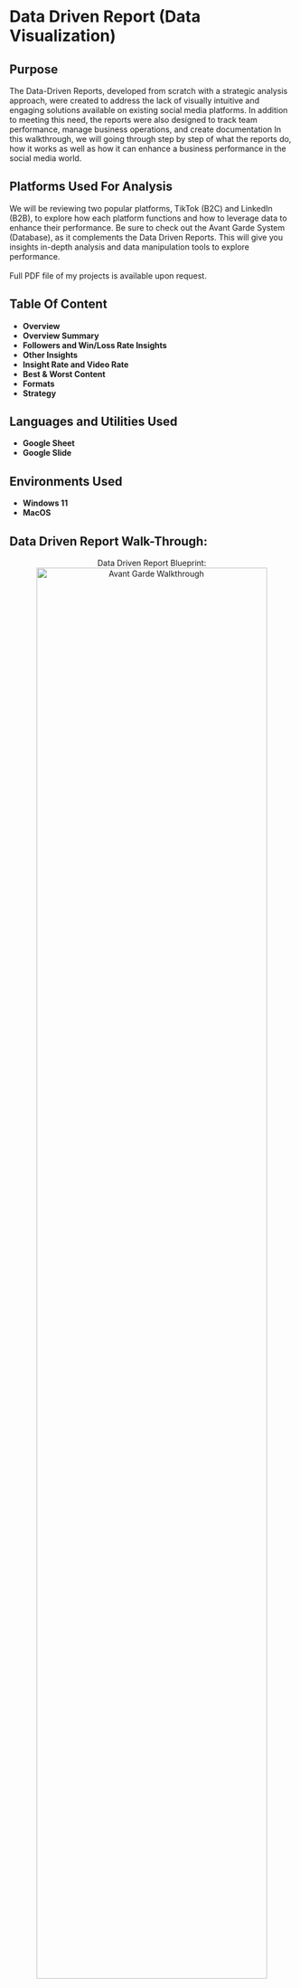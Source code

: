 <h1>Data Driven Report (Data Visualization)</h1>

<h2>Purpose</h2>
The Data-Driven Reports, developed from scratch with a strategic analysis approach, were created to address the lack of visually intuitive and engaging solutions available on existing social media platforms. In addition to meeting this need, the reports were also designed to track team performance, manage business operations, and create documentation In this walkthrough, we will going through step by step of what the reports do, how it works as well as how it can enhance a business performance in the social media world. 

<h2>Platforms Used For Analysis</h2>
We will be reviewing two popular platforms, TikTok (B2C) and LinkedIn (B2B), to explore how each platform functions and how to leverage data to enhance their performance. Be sure to check out the Avant Garde System (Database), as it complements the Data Driven Reports. This will give you insights in-depth analysis and data manipulation tools to explore performance.
<br />
<br />
Full PDF file of my projects is available upon request. 
<br />

<h2>Table Of Content</h2>

- <b>Overview</b> 
- <b>Overview Summary</b> 
- <b>Followers and Win/Loss Rate Insights</b>
- <b>Other Insights</b>
- <b>Insight Rate and Video Rate</b>
- <b>Best & Worst Content</b>
- <b>Formats</b>
- <b>Strategy</b> 

<h2>Languages and Utilities Used</h2>

- <b>Google Sheet</b> 
- <b>Google Slide</b>

<h2>Environments Used </h2>

- <b>Windows 11</b>
- <b>MacOS</b>

<h2>Data Driven Report Walk-Through:</h2>

<p align="center">
Data Driven Report Blueprint: <br/>
<img src="https://i.imgur.com/0y4KyTy.png" height="80%" width="90%" alt="Avant Garde Walkthrough"/>
<br />
<br />
Title: <br />
<img src="https://i.imgur.com/OJ5ndIh.png" height="80%" width="90%" alt="Avant Garde Walkthrough"/>
<br />
<br />
Introduction: <br />
<img src="https://i.imgur.com/478zPMD.png" height="80%" width="90%" alt="Avant Garde Walkthrough"/>
<br />
<br />
Keywords (For Complex Metrics or Terms):  <br/>
<img src="https://i.imgur.com/EdCNKmF.png" height="80%" width="90%" alt="Avant Garde Walkthrough"/>
<br />
<br />
Dashboard Demographics (Geography, Age & Gender):  <br/>
<img src="https://i.imgur.com/eaefjLI.png" height="80%" width="90%" alt="Avant Garde Walkthrough"/>
<br />
<br />
Dashboard Demographic (Industry & Job Function):  <br/>
<img src="https://i.imgur.com/EbB4EQ4.png" height="80%" width="90%" alt="Avant Garde Walkthrough"/>
<br />
<br />
Metrics Overview:  <br/>
<img src="https://i.imgur.com/8zoLOw5.png" height="80%" width="90%" alt="Avant Garde Walkthrough"/>
<br />
<br />
Metrics Overview (Followers KPI):  <br/>
<img src="https://i.imgur.com/e4tqgqd.png" height="80%" width="90%" alt="Avant Garde Walkthrough"/>
<br />
<br />
Overview Summary:  <br/>
<img src="https://i.imgur.com/EAtjBsQ.png" height="80%" width="90%" alt="Avant Garde Walkthrough"/>
<br />
<br />
Overview Summary Cont. (Win/Loss):  <br/>
<img src="https://i.imgur.com/5bedKQ7.png" height="80%" width="90%" alt="Avant Garde Walkthrough"/>
<br />
<br />
Followers Growth Tracker:  <br/>
<img src="https://i.imgur.com/6OHFnJM.png" height="80%" width="90%" alt="Avant Garde Walkthrough"/>
<br />
<br />
Insights (Views & Viewers):  <br/>
<img src="https://i.imgur.com/jg4EW8B.png" height="80%" width="90%" alt="Avant Garde Walkthrough"/>
<br />
<br />
Rate Comparison:  <br/>
<img src="https://i.imgur.com/LsT3EFZ.png" height="80%" width="90%" alt="Avant Garde Walkthrough"/>
<br />
<br />
Video Insights & Rate Comparison:  <br/>
<img src="https://i.imgur.com/JtV7yoS.png" height="80%" width="90%" alt="Avant Garde Walkthrough"/>
<br />
<br />
Top 3 Content By Insights:  <br/>
<img src="https://i.imgur.com/izImNgN.png" height="80%" width="90%" alt="Avant Garde Walkthrough"/>
<br />
<br />
Top 3 Content By Rate %:  <br/>
<img src="https://i.imgur.com/5i2dfRP.png" height="80%" width="90%" alt="Avant Garde Walkthrough"/>
<br />
<br />
Special Mention:  <br/>
<img src="https://i.imgur.com/ldA41X1.png" height="80%" width="90%" alt="Avant Garde Walkthrough"/>
<br />
<br />
Formats (Tiktok):  <br/>
<img src="https://i.imgur.com/St16Toh.png" height="80%" width="90%" alt="Avant Garde Walkthrough"/>
<br />
<br />
Formats (LinkedIn):  <br/>
<img src="https://i.imgur.com/1ORZxFt.png" height="80%" width="90%" alt="Avant Garde Walkthrough"/>
<br />
<br />
Strategy:  <br/>
<img src="https://i.imgur.com/8bQc846.png" height="80%" width="90%" alt="Avant Garde Walkthrough"/>
<br />
<br />
Thank You!  <br/>
<img src="https://i.imgur.com/MujJcaQ.png" height="80%" width="90%" alt="Avant Garde Walkthrough"/>
</p>
